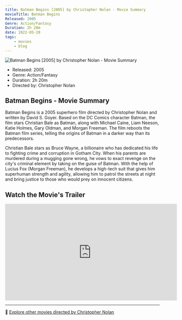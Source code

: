 ```yaml
---
title: Batman Begins [2005] by Christopher Nolan - Movie Summary
movieTitle: Batman Begins
Released: 2005
Genre: Action/Fantasy
Duration: 2h 20m
date: 2022-05-20
tags:
    - movies
    - blog
---
```


![Batman Begins [2005] by Christopher Nolan - Movie Summary](/images/movie-batman-begins.jpg)

- Released: 2005
- Genre: Action/Fantasy
- Duration: 2h 20m
- Directed by: Christopher Nolan

## Batman Begins - Movie Summary

Batman Begins is a 2005 superhero film directed by Christopher Nolan and written by David S. Goyer. Based on the DC Comics character Batman, the film stars Christian Bale as Batman, along with Michael Caine, Liam Neeson, Katie Holmes, Gary Oldman, and Morgan Freeman. The film reboots the Batman film series, telling the origins of Batman in a darker way than its predecessors.

Christian Bale stars as Bruce Wayne, a billionaire who has dedicated his life to fighting crime and corruption in Gotham City. When his parents are murdered during a mugging gone wrong, he vows to exact revenge on the city's criminal element by taking on the guise of Batman. With the help of Lucius Fox (Morgan Freeman), he develops a high-tech suit that gives him superhuman strength and agility, allowing him to patrol the streets at night and bring justice to those who would prey on innocent citizens.

## Watch the Movie's Trailer

<iframe width="560" height="315" src="https://www.youtube-nocookie.com/embed/QhPqez3CwiM" title="YouTube video player" frameborder="0" allow="accelerometer; autoplay; clipboard-write; encrypted-media; gyroscope; picture-in-picture" allowfullscreen></iframe>

---

🍿 [Explore other movies directed by Christopher Nolan](/)